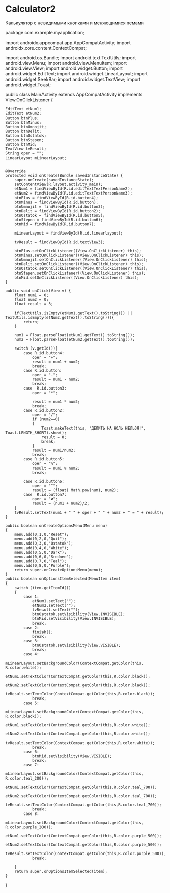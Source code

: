 # Calculator2
Калькулятор с невидимыми кнопками и меняющимися темами


package com.example.myapplication;

import androidx.appcompat.app.AppCompatActivity;
import androidx.core.content.ContextCompat;

import android.os.Bundle;
import android.text.TextUtils;
import android.view.Menu;
import android.view.MenuItem;
import android.view.View;
import android.widget.Button;
import android.widget.EditText;
import android.widget.LinearLayout;
import android.widget.SeekBar;
import android.widget.TextView;
import android.widget.Toast;

public class MainActivity extends AppCompatActivity implements View.OnClickListener {

    EditText etNum1;
    EditText etNum2;
    Button btnPlus;
    Button btnMinus;
    Button btnUmnojit;
    Button btnDelit;
    Button btnOstatok;
    Button btnStepen;
    Button btnMid;
    TextView tvResult;
    String oper = "";
    LinearLayout mLinearLayout;


    @Override
    protected void onCreate(Bundle savedInstanceState) {
        super.onCreate(savedInstanceState);
        setContentView(R.layout.activity_main);
        etNum1 = findViewById(R.id.editTextTextPersonName2);
        etNum2 = findViewById(R.id.editTextTextPersonName3);
        btnPlus = findViewById(R.id.button4);
        btnMinus = findViewById(R.id.button);
        btnUmnojit = findViewById(R.id.button3);
        btnDelit = findViewById(R.id.button2);
        btnOstatok = findViewById(R.id.button5);
        btnStepen = findViewById(R.id.button6);
        btnMid = findViewById(R.id.button7);

        mLinearLayout = findViewById(R.id.linearlayout);

        tvResult = findViewById(R.id.textView3);

        btnPlus.setOnClickListener((View.OnClickListener) this);
        btnMinus.setOnClickListener((View.OnClickListener) this);
        btnUmnojit.setOnClickListener((View.OnClickListener) this);
        btnDelit.setOnClickListener((View.OnClickListener) this);
        btnOstatok.setOnClickListener((View.OnClickListener) this);
        btnStepen.setOnClickListener((View.OnClickListener) this);
        btnMid.setOnClickListener((View.OnClickListener) this);
    }

    public void onClick(View v) {
        float num1 = 0;
        float num2 = 0;
        float result = 3;

        if(TextUtils.isEmpty(etNum1.getText().toString()) || TextUtils.isEmpty(etNum2.getText().toString())){
            return;
        }

        num1 = Float.parseFloat(etNum1.getText().toString());
        num2 = Float.parseFloat(etNum2.getText().toString());

        switch (v.getId()){
            case R.id.button4:
                oper = "+";
                result = num1 + num2;
                break;
            case R.id.button:
                oper = "-";
                result = num1 - num2;
                break;
            case  R.id.button3:
                oper = "*";

                result = num1 * num2;
                break;
            case R.id.button2:
                oper = "/";
                if (num2==0)
                {
                    Toast.makeText(this, "ДЕЛИТЬ НА НОЛЬ НЕЛЬЗЯ!", Toast.LENGTH_SHORT).show();
                    result = 0;
                    break;
                }
                result = num1/num2;
                break;
            case R.id.button5:
                oper = "%";
                result = num1 % num2;
                break;

            case R.id.button6:
                oper = "^";
                result = (float) Math.pow(num1, num2);
            case  R.id.button7:
                oper = "и";
                result = (num1 + num2)/2;
        }
        tvResult.setText(num1 + " " + oper + " " + num2 + " = " + result);
    }

    public boolean onCreateOptionsMenu(Menu menu)
    {
        menu.add(0,1,0,"Reset");
        menu.add(0,2,0,"Quit");
        menu.add(0,3,0,"Ostatok");
        menu.add(0,4,0,"White");
        menu.add(0,5,0,"Dark");
        menu.add(0,6,0,"Srednee");
        menu.add(0,7,0,"Teal");
        menu.add(0,8,0,"Purple");
        return super.onCreateOptionsMenu(menu);
    }
    public boolean onOptionsItemSelected(MenuItem item)
    {
        switch (item.getItemId())
        {
            case 1:
                etNum1.setText("");
                etNum2.setText("");
                tvResult.setText("");
                btnOstatok.setVisibility(View.INVISIBLE);
                btnMid.setVisibility(View.INVISIBLE);
                break;
            case 2:
                finish();
                break;
            case 3:
                btnOstatok.setVisibility(View.VISIBLE);
                break;
            case 4:
                mLinearLayout.setBackgroundColor(ContextCompat.getColor(this, R.color.white));
                etNum1.setTextColor(ContextCompat.getColor(this,R.color.black));
                etNum2.setTextColor(ContextCompat.getColor(this,R.color.black));
                tvResult.setTextColor(ContextCompat.getColor(this,R.color.black));
                break;
            case 5:
                mLinearLayout.setBackgroundColor(ContextCompat.getColor(this, R.color.black));
                etNum1.setTextColor(ContextCompat.getColor(this,R.color.white));
                etNum2.setTextColor(ContextCompat.getColor(this,R.color.white));
                tvResult.setTextColor(ContextCompat.getColor(this,R.color.white));
                break;
            case 6:
                btnMid.setVisibility(View.VISIBLE);
                break;
            case 7:
                mLinearLayout.setBackgroundColor(ContextCompat.getColor(this, R.color.teal_200));
                etNum1.setTextColor(ContextCompat.getColor(this,R.color.teal_700));
                etNum2.setTextColor(ContextCompat.getColor(this,R.color.teal_700));
                tvResult.setTextColor(ContextCompat.getColor(this,R.color.teal_700));
                break;
            case 8:
                mLinearLayout.setBackgroundColor(ContextCompat.getColor(this, R.color.purple_200));
                etNum1.setTextColor(ContextCompat.getColor(this,R.color.purple_500));
                etNum2.setTextColor(ContextCompat.getColor(this,R.color.purple_500));
                tvResult.setTextColor(ContextCompat.getColor(this,R.color.purple_500));
                break;

        }
        return super.onOptionsItemSelected(item);
    }
}

